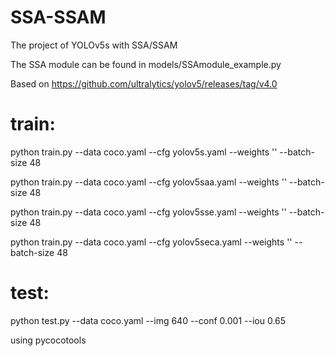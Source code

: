 # SSA-SSAM
The project of YOLOv5s with SSA/SSAM 

The SSA module can be found in models/SSAmodule_example.py

Based on 
https://github.com/ultralytics/yolov5/releases/tag/v4.0

# train: 

python train.py --data coco.yaml --cfg yolov5s.yaml --weights '' --batch-size 48

python train.py --data coco.yaml --cfg yolov5saa.yaml --weights '' --batch-size 48

python train.py --data coco.yaml --cfg yolov5sse.yaml --weights '' --batch-size 48

python train.py --data coco.yaml --cfg yolov5seca.yaml  --weights '' --batch-size 48


# test:  

python test.py --data coco.yaml --img 640 --conf 0.001 --iou 0.65

using pycocotools


